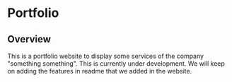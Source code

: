 # Portfolio

## Overview
This is a portfolio website to display some services of the company "something something". This is currently under development. We will keep on adding the features in readme that we added in the website.
